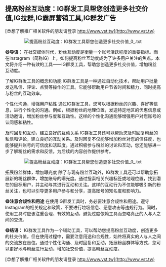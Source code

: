 ## **提高粉丝互动度：IG群发工具帮您创造更多社交价值,IG拉群,IG霸屏营销工具,IG群发广告**

[😍想了解推广相关软件的朋友请登录 http://www.vst.tw](http://www.vst.tw)

 <center><img src="https://vst.tw/MP4/tuiguang/png/1.png" alt="提高粉丝互动度：IG群发工具帮您创造更多社交价值_0_.txt"></center>

**😄导语：**
在社交媒体时代，粉丝互动度是衡量一个账号活跃程度的重要指标。而在Instagram（简称IG）上，如何提高粉丝互动度成为了许多用户关注的焦点。本文将介绍一种有效的工具——IG群发工具，帮助您创造更多社交价值，增加粉丝互动度。

了解IG群发工具的概念和功能
IG群发工具是一种通过自动化技术，帮助用户批量发送私信、评论、点赞等操作的工具。它能够帮助用户节省时间和精力，同时提高与粉丝的互动效率。

个性化沟通，增强用户粘性
通过IG群发工具，您可以根据粉丝的兴趣、喜好等信息，进行个性化的沟通。例如，根据粉丝的地理位置，发送特定地区的优惠信息或活动邀请，增加粉丝参与度和互动性。这样的个性化沟通能够增强用户对您账号的认同感和粘性。

及时回复和互动，建立良好的互动关系
IG群发工具还可以帮助您及时回复粉丝的私信和评论，建立良好的互动关系。及时回复不仅能够增加粉丝对您的信任度，也能够提升账号的可信度和活跃度。通过积极参与粉丝的讨论和互动，您还能够进一步了解粉丝的需求和反馈，为后续的内容创作提供参考。

 <center><img src="https://vst.tw/MP4/tuiguang/png/7.png" alt="提高粉丝互动度：IG群发工具帮您创造更多社交价值_0_.txt"></center>

拓展粉丝群体，增加曝光度
除了与现有粉丝互动外，IG群发工具还可以帮助您拓展新的粉丝群体，增加账号的曝光度。通过搜索相关兴趣标签或地理位置，找到潜在的目标用户，并主动与其进行互动和关注。这样的互动行为不仅能够吸引新的粉丝关注，也可以引导更多用户参与和分享，提高账号的知名度和影响力。

**😄注意合规性和用途**
在使用IG群发工具时，务必要注意合规性和用途。遵守Instagram的相关规定和政策，不要进行垃圾信息、恶意攻击等违规行为。同时，使用工具时应该注重合理、有效的互动，避免过度依赖工具而忽略真正的人与人之间的交流。

**😄结语：**
IG群发工具作为一个辅助工具，可以帮助您提高粉丝互动度，创造更多的社交价值。但在使用过程中，需要注意用途和合规性，始终将真实的人与人之间的交流放在首位。通过个性化沟通、及时回复和互动，拓展粉丝群体等方式，您可以更好地与粉丝进行互动，增加社交价值，提高粉丝互动度。

[😍想了解推广相关软件的朋友请登录 http://www.vst.tw](http://www.vst.tw)



